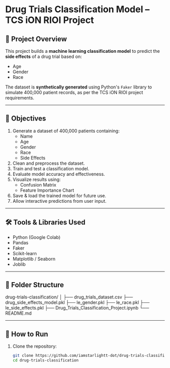 # Drug Trials Classification Model – TCS iON RIOI Project

## 📌 Project Overview
This project builds a **machine learning classification model** to predict the **side effects** of a drug trial based on:
- Age
- Gender
- Race

The dataset is **synthetically generated** using Python's `Faker` library to simulate 400,000 patient records, as per the TCS iON RIOI project requirements.

---

## 🎯 Objectives
1. Generate a dataset of 400,000 patients containing:
   - Name
   - Age
   - Gender
   - Race
   - Side Effects
2. Clean and preprocess the dataset.
3. Train and test a classification model.
4. Evaluate model accuracy and effectiveness.
5. Visualize results using:
   - Confusion Matrix
   - Feature Importance Chart
6. Save & load the trained model for future use.
7. Allow interactive predictions from user input.

---

## 🛠️ Tools & Libraries Used
- Python (Google Colab)
- Pandas
- Faker
- Scikit-learn
- Matplotlib / Seaborn
- Joblib

---

## 📂 Folder Structure
drug-trials-classification/
│
├── drug_trials_dataset.csv
├── drug_side_effects_model.pkl
├── le_gender.pkl
├── le_race.pkl
├── le_side_effects.pkl
├── Drug_Trials_Classification_Project.ipynb
└── README.md


---

## 🚀 How to Run
1. Clone the repository:
   ```bash
   git clone https://github.com/iamstarlightt-dot/drug-trials-classification.git
   cd drug-trials-classification

